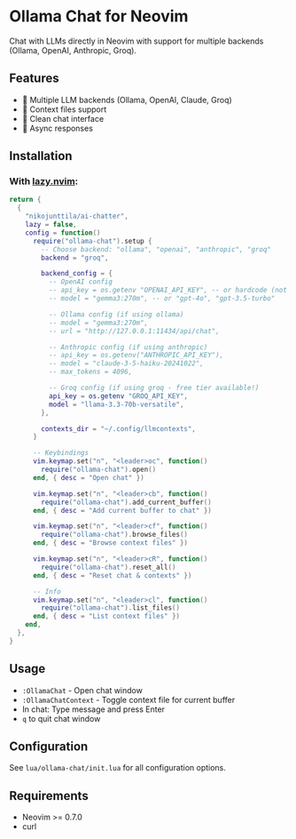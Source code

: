 # Ollama Chat for Neovim

Chat with LLMs directly in Neovim with support for multiple backends (Ollama, OpenAI, Anthropic, Groq).

## Features

- 🤖 Multiple LLM backends (Ollama, OpenAI, Claude, Groq)
- 📎 Context files support
- 💬 Clean chat interface
- 🔄 Async responses

## Installation

### With [lazy.nvim](https://github.com/folke/lazy.nvim):
```lua
return {
  {
    "nikojunttila/ai-chatter",
    lazy = false,
    config = function()
      require("ollama-chat").setup {
        -- Choose backend: "ollama", "openai", "anthropic", "groq"
        backend = "groq",

        backend_config = {
          -- OpenAI config
          -- api_key = os.getenv "OPENAI_API_KEY", -- or hardcode (not recommended)
          -- model = "gemma3:270m", -- or "gpt-4o", "gpt-3.5-turbo"

          -- Ollama config (if using ollama)
          -- model = "gemma3:270m",
          -- url = "http://127.0.0.1:11434/api/chat",

          -- Anthropic config (if using anthropic)
          -- api_key = os.getenv("ANTHROPIC_API_KEY"),
          -- model = "claude-3-5-haiku-20241022",
          -- max_tokens = 4096,

          -- Groq config (if using groq - free tier available!)
          api_key = os.getenv "GROQ_API_KEY",
          model = "llama-3.3-70b-versatile",
        },

        contexts_dir = "~/.config/llmcontexts",
      }

      -- Keybindings
      vim.keymap.set("n", "<leader>oc", function()
        require("ollama-chat").open()
      end, { desc = "Open chat" })

      vim.keymap.set("n", "<leader>cb", function()
        require("ollama-chat").add_current_buffer()
      end, { desc = "Add current buffer to chat" })

      vim.keymap.set("n", "<leader>cf", function()
        require("ollama-chat").browse_files()
      end, { desc = "Browse context files" })

      vim.keymap.set("n", "<leader>cR", function()
        require("ollama-chat").reset_all()
      end, { desc = "Reset chat & contexts" })

      -- Info
      vim.keymap.set("n", "<leader>cl", function()
        require("ollama-chat").list_files()
      end, { desc = "List context files" })
    end,
  },
}
```

## Usage

- `:OllamaChat` - Open chat window
- `:OllamaChatContext` - Toggle context file for current buffer
- In chat: Type message and press Enter
- `q` to quit chat window

## Configuration

See `lua/ollama-chat/init.lua` for all configuration options.

## Requirements

- Neovim >= 0.7.0
- curl
